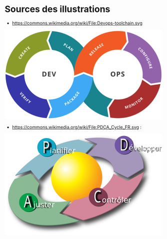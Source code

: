 # Sources des illustrations

* https://commons.wikimedia.org/wiki/File:Devops-toolchain.svg

![Devops-toolchain-original.svg](Devops-toolchain-original.svg)

* https://commons.wikimedia.org/wiki/File:PDCA_Cycle_FR.svg :

![PDCA_Cycle_FR.svg](PDCA_Cycle_FR.svg)


